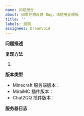 ```yaml
---
name: 问题报告
about: 如果你想反馈 Bug，请使用此模板
title: ""
labels: 漏洞
assignees: DreamVoid
---
```


<strong>问题描述</strong>
<!-- 在下方的空行描述你的问题 -->


<!-- 在上方的空行描述你的问题 -->

<strong>复现方法</strong>
<!-- 在下方的空行描述如何触发这个漏洞 -->
1. 
<!-- 在上方的空行描述如何触发这个漏洞 -->

<strong>版本类型</strong>

* Minecraft 服务端版本：<!--你使用的 Minecraft 服务端的类型和版本号，例如 Paper-1.12.2 -->
* MiraiMC 插件版本：<!--你使用的 MiraiMC 版本，例如 1.3-pre3 -->
* Chat2QQ 插件版本：<!--你使用的 Chat2QQ 版本，例如 1.1 -->

<strong>服务器日志</strong>
<!-- 在下方的“```”符号中间复制你的服务端日志，请确保所有日志内容都在两行“```”之内 -->
```

```

